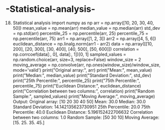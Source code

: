 # -Statistical-analysis-
18. Statistical analysis 
import numpy as np
arr = np.array([10, 20, 30, 40, 50])
mean_value = np.mean(arr)
median_value = np.median(arr)
std_dev = np.std(arr)
percentile_25 = np.percentile(arr, 25)
percentile_75 = np.percentile(arr, 75)
arr1 = np.array([1, 2, 3])
arr2 = np.array([4, 5, 6])
euclidean_distance = np.linalg.norm(arr1 - arr2)
data = np.array([[10, 200], [20, 300], [30, 400], [40, 500], [50, 600]])
correlation = np.corrcoef(data[:, 0], data[:, 1])[0, 1]
sampled_values = np.random.choice(arr, size=3, replace=False)
window_size = 2
moving_average = np.convolve(arr, np.ones(window_size)/window_size, mode='valid')
print("Original array:", arr)
print("Mean:", mean_value)
print("Median:", median_value)
print("Standard Deviation:", std_dev)
print("25th Percentile:", percentile_25)
print("75th Percentile:", percentile_75)
print("Euclidean Distance:", euclidean_distance)
print("Correlation between two columns:", correlation)
print("Random Sample:", sampled_values)
print("Moving Average:", moving_average)
Output:
Original array: [10 20 30 40 50]
Mean: 30.0
Median: 30.0
Standard Deviation: 14.142135623730951
25th Percentile: 20.0
75th Percentile: 40.0
Euclidean Distance: 5.196152422706632
Correlation between two columns: 1.0
Random Sample: [50 30 10]
Moving Average: [15. 25. 35. 45.]

